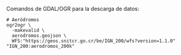 Comandos de GDAL/OGR para la descarga de datos:
```shell
# Aeródromos
ogr2ogr \
  -makevalid \
  aerodromos.geojson \
  WFS:"https://geos.snitcr.go.cr/be/IGN_200/wfs?version=1.1.0" "IGN_200:aerodromos_200k"
```
